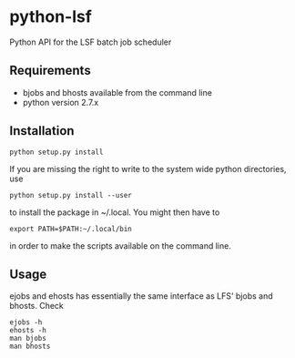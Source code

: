 python-lsf
==========

Python API for the LSF batch job scheduler


Requirements
------------
* bjobs and bhosts available from the command line
* python version 2.7.x


Installation
------------

    python setup.py install

If you are missing the right to write to the system wide python directories,
use

    python setup.py install --user

to install the package in ~/.local. You might then have to

    export PATH=$PATH:~/.local/bin

in order to make the scripts available on the command line.


Usage
-----

ejobs and ehosts has essentially the same interface as LFS' bjobs and bhosts.
Check

    ejobs -h
    ehosts -h
    man bjobs
    man bhosts
